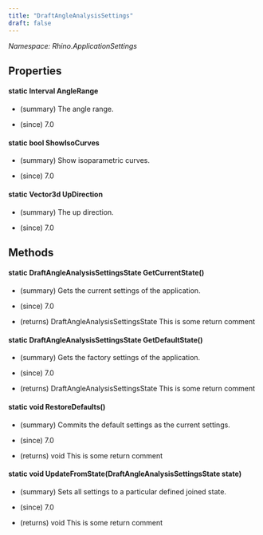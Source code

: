 ```yaml
---
title: "DraftAngleAnalysisSettings"
draft: false
---
```


*Namespace: Rhino.ApplicationSettings*
## Properties
#### static Interval AngleRange
- (summary) 
     The angle range.
     
- (since) 7.0
#### static bool ShowIsoCurves
- (summary) 
     Show isoparametric curves.
     
- (since) 7.0
#### static Vector3d UpDirection
- (summary) 
     The up direction.
     
- (since) 7.0
## Methods
#### static DraftAngleAnalysisSettingsState GetCurrentState()
- (summary) 
     Gets the current settings of the application.
     
- (since) 7.0
- (returns) DraftAngleAnalysisSettingsState This is some return comment
#### static DraftAngleAnalysisSettingsState GetDefaultState()
- (summary) 
     Gets the factory settings of the application.
     
- (since) 7.0
- (returns) DraftAngleAnalysisSettingsState This is some return comment
#### static void RestoreDefaults()
- (summary) 
     Commits the default settings as the current settings.
     
- (since) 7.0
- (returns) void This is some return comment
#### static void UpdateFromState(DraftAngleAnalysisSettingsState state)
- (summary) 
     Sets all settings to a particular defined joined state.
     
- (since) 7.0
- (returns) void This is some return comment
